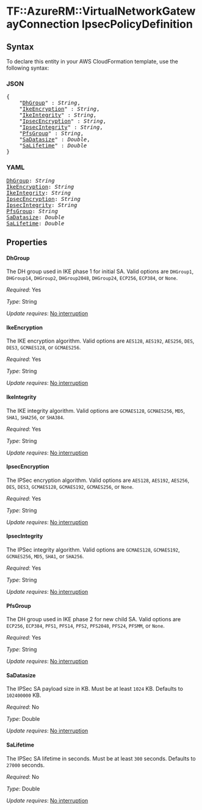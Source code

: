 # TF::AzureRM::VirtualNetworkGatewayConnection IpsecPolicyDefinition

## Syntax

To declare this entity in your AWS CloudFormation template, use the following syntax:

### JSON

<pre>
{
    "<a href="#dhgroup" title="DhGroup">DhGroup</a>" : <i>String</i>,
    "<a href="#ikeencryption" title="IkeEncryption">IkeEncryption</a>" : <i>String</i>,
    "<a href="#ikeintegrity" title="IkeIntegrity">IkeIntegrity</a>" : <i>String</i>,
    "<a href="#ipsecencryption" title="IpsecEncryption">IpsecEncryption</a>" : <i>String</i>,
    "<a href="#ipsecintegrity" title="IpsecIntegrity">IpsecIntegrity</a>" : <i>String</i>,
    "<a href="#pfsgroup" title="PfsGroup">PfsGroup</a>" : <i>String</i>,
    "<a href="#sadatasize" title="SaDatasize">SaDatasize</a>" : <i>Double</i>,
    "<a href="#salifetime" title="SaLifetime">SaLifetime</a>" : <i>Double</i>
}
</pre>

### YAML

<pre>
<a href="#dhgroup" title="DhGroup">DhGroup</a>: <i>String</i>
<a href="#ikeencryption" title="IkeEncryption">IkeEncryption</a>: <i>String</i>
<a href="#ikeintegrity" title="IkeIntegrity">IkeIntegrity</a>: <i>String</i>
<a href="#ipsecencryption" title="IpsecEncryption">IpsecEncryption</a>: <i>String</i>
<a href="#ipsecintegrity" title="IpsecIntegrity">IpsecIntegrity</a>: <i>String</i>
<a href="#pfsgroup" title="PfsGroup">PfsGroup</a>: <i>String</i>
<a href="#sadatasize" title="SaDatasize">SaDatasize</a>: <i>Double</i>
<a href="#salifetime" title="SaLifetime">SaLifetime</a>: <i>Double</i>
</pre>

## Properties

#### DhGroup

The DH group used in IKE phase 1 for initial SA. Valid
options are `DHGroup1`, `DHGroup14`, `DHGroup2`, `DHGroup2048`, `DHGroup24`,
`ECP256`, `ECP384`, or `None`.

_Required_: Yes

_Type_: String

_Update requires_: [No interruption](https://docs.aws.amazon.com/AWSCloudFormation/latest/UserGuide/using-cfn-updating-stacks-update-behaviors.html#update-no-interrupt)

#### IkeEncryption

The IKE encryption algorithm. Valid
options are `AES128`, `AES192`, `AES256`, `DES`, `DES3`, `GCMAES128`, or `GCMAES256`.

_Required_: Yes

_Type_: String

_Update requires_: [No interruption](https://docs.aws.amazon.com/AWSCloudFormation/latest/UserGuide/using-cfn-updating-stacks-update-behaviors.html#update-no-interrupt)

#### IkeIntegrity

The IKE integrity algorithm. Valid
options are `GCMAES128`, `GCMAES256`, `MD5`, `SHA1`, `SHA256`, or `SHA384`.

_Required_: Yes

_Type_: String

_Update requires_: [No interruption](https://docs.aws.amazon.com/AWSCloudFormation/latest/UserGuide/using-cfn-updating-stacks-update-behaviors.html#update-no-interrupt)

#### IpsecEncryption

The IPSec encryption algorithm. Valid
options are `AES128`, `AES192`, `AES256`, `DES`, `DES3`, `GCMAES128`, `GCMAES192`, `GCMAES256`, or `None`.

_Required_: Yes

_Type_: String

_Update requires_: [No interruption](https://docs.aws.amazon.com/AWSCloudFormation/latest/UserGuide/using-cfn-updating-stacks-update-behaviors.html#update-no-interrupt)

#### IpsecIntegrity

The IPSec integrity algorithm. Valid
options are `GCMAES128`, `GCMAES192`, `GCMAES256`, `MD5`, `SHA1`, or `SHA256`.

_Required_: Yes

_Type_: String

_Update requires_: [No interruption](https://docs.aws.amazon.com/AWSCloudFormation/latest/UserGuide/using-cfn-updating-stacks-update-behaviors.html#update-no-interrupt)

#### PfsGroup

The DH group used in IKE phase 2 for new child SA.
Valid options are `ECP256`, `ECP384`, `PFS1`, `PFS14`, `PFS2`, `PFS2048`, `PFS24`, `PFSMM`,
or `None`.

_Required_: Yes

_Type_: String

_Update requires_: [No interruption](https://docs.aws.amazon.com/AWSCloudFormation/latest/UserGuide/using-cfn-updating-stacks-update-behaviors.html#update-no-interrupt)

#### SaDatasize

The IPSec SA payload size in KB. Must be at least
`1024` KB. Defaults to `102400000` KB.

_Required_: No

_Type_: Double

_Update requires_: [No interruption](https://docs.aws.amazon.com/AWSCloudFormation/latest/UserGuide/using-cfn-updating-stacks-update-behaviors.html#update-no-interrupt)

#### SaLifetime

The IPSec SA lifetime in seconds. Must be at least
`300` seconds. Defaults to `27000` seconds.

_Required_: No

_Type_: Double

_Update requires_: [No interruption](https://docs.aws.amazon.com/AWSCloudFormation/latest/UserGuide/using-cfn-updating-stacks-update-behaviors.html#update-no-interrupt)

